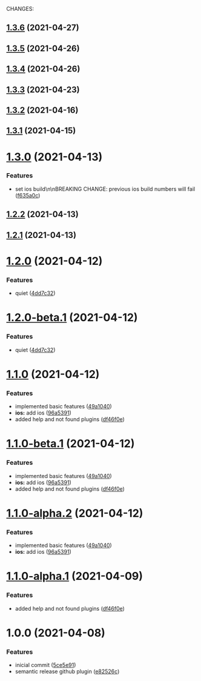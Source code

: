 CHANGES:

## [1.3.6](https://github.com/HausennTechnologies/capacitor-set-version/compare/v1.3.5...v1.3.6) (2021-04-27)

## [1.3.5](https://github.com/HausennTechnologies/capacitor-set-version/compare/v1.3.4...v1.3.5) (2021-04-26)

## [1.3.4](https://github.com/HausennTechnologies/capacitor-set-version/compare/v1.3.3...v1.3.4) (2021-04-26)

## [1.3.3](https://github.com/HausennTechnologies/capacitor-set-version/compare/v1.3.2...v1.3.3) (2021-04-23)

## [1.3.2](https://github.com/HausennTechnologies/capacitor-set-version/compare/v1.3.1...v1.3.2) (2021-04-16)

## [1.3.1](https://github.com/HausennTechnologies/capacitor-set-version/compare/v1.3.0...v1.3.1) (2021-04-15)

# [1.3.0](https://github.com/HausennTechnologies/capacitor-set-version/compare/v1.2.2...v1.3.0) (2021-04-13)


### Features

* set ios build\n\nBREAKING CHANGE: previous ios build numbers will fail ([f635a0c](https://github.com/HausennTechnologies/capacitor-set-version/commit/f635a0c08ed78bc09dca8c4f3515423e9f0af769))

## [1.2.2](https://github.com/HausennTechnologies/capacitor-set-version/compare/v1.2.1...v1.2.2) (2021-04-13)

## [1.2.1](https://github.com/HausennTechnologies/capacitor-set-version/compare/v1.2.0...v1.2.1) (2021-04-13)

# [1.2.0](https://github.com/HausennTechnologies/capacitor-set-version/compare/v1.1.0...v1.2.0) (2021-04-12)


### Features

* quiet ([4dd7c32](https://github.com/HausennTechnologies/capacitor-set-version/commit/4dd7c326ae06c15d0c8ce3c1934676b92c2270e6))

# [1.2.0-beta.1](https://github.com/HausennTechnologies/capacitor-set-version/compare/v1.1.0...v1.2.0-beta.1) (2021-04-12)


### Features

* quiet ([4dd7c32](https://github.com/HausennTechnologies/capacitor-set-version/commit/4dd7c326ae06c15d0c8ce3c1934676b92c2270e6))

# [1.1.0](https://github.com/HausennTechnologies/capacitor-set-version/compare/v1.0.0...v1.1.0) (2021-04-12)


### Features

* implemented basic features ([49a1040](https://github.com/HausennTechnologies/capacitor-set-version/commit/49a1040e8c0c408e5ac50550f733071d73c2face))
* **ios:** add ios ([96a5391](https://github.com/HausennTechnologies/capacitor-set-version/commit/96a5391dcea8e8907476b36d0c772a71e7313973))
* added help and not found plugins ([df46f0e](https://github.com/HausennTechnologies/capacitor-set-version/commit/df46f0ee8458f124c6d6f9278adb08446c3dc7fb))

# [1.1.0-beta.1](https://github.com/HausennTechnologies/capacitor-set-version/compare/v1.0.0...v1.1.0-beta.1) (2021-04-12)


### Features

* implemented basic features ([49a1040](https://github.com/HausennTechnologies/capacitor-set-version/commit/49a1040e8c0c408e5ac50550f733071d73c2face))
* **ios:** add ios ([96a5391](https://github.com/HausennTechnologies/capacitor-set-version/commit/96a5391dcea8e8907476b36d0c772a71e7313973))
* added help and not found plugins ([df46f0e](https://github.com/HausennTechnologies/capacitor-set-version/commit/df46f0ee8458f124c6d6f9278adb08446c3dc7fb))

# [1.1.0-alpha.2](https://github.com/HausennTechnologies/capacitor-set-version/compare/v1.1.0-alpha.1...v1.1.0-alpha.2) (2021-04-12)


### Features

* implemented basic features ([49a1040](https://github.com/HausennTechnologies/capacitor-set-version/commit/49a1040e8c0c408e5ac50550f733071d73c2face))
* **ios:** add ios ([96a5391](https://github.com/HausennTechnologies/capacitor-set-version/commit/96a5391dcea8e8907476b36d0c772a71e7313973))

# [1.1.0-alpha.1](https://github.com/HausennTechnologies/capacitor-set-version/compare/v1.0.0...v1.1.0-alpha.1) (2021-04-09)


### Features

* added help and not found plugins ([df46f0e](https://github.com/HausennTechnologies/capacitor-set-version/commit/df46f0ee8458f124c6d6f9278adb08446c3dc7fb))

# 1.0.0 (2021-04-08)


### Features

* inicial commit ([5ce5e91](https://github.com/HausennTechnologies/capacitor-set-version/commit/5ce5e91ed6e946d7a61f30c2bbb67a24ab3b63ed))
* semantic release github plugin ([e82526c](https://github.com/HausennTechnologies/capacitor-set-version/commit/e82526c79e06ad27ad0432629a29bf7bac81fc71))
